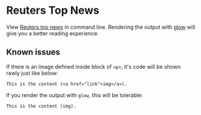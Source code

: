 # Reuters Top News
View [Reuters top news](https://www.reuters.com/news/archive/newsOne) in command line.
Rendering the output with [glow](https://github.com/charmbracelet/glow) will give you a better reading experience.
## Known issues
If there is an image defined inside block of `<p>`, it's code will be shown rawly just like below:
```
This is the content (<a href="link">img</a>).
```
If you render the output with `glow`, this will be tolerable:
```
This is the content (img).
```
